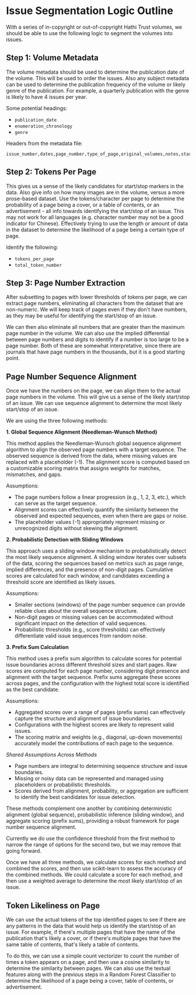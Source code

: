 # Issue Segmentation Logic Outline

With a series of in-copyright or out-of-copyright Hathi Trust volumes, we should be able to use the following logic to segment the volumes into issues.

## Step 1: Volume Metadata 
The volume metadata should be used to determine the publication date of the volume. This will be used to order the issues. Also any subject metadata can be used to determine the publication frequency of the volume or likely genre of the publication. For example, a quarterly publication with the genre is likely to have 4 issues per year. 

Some potential headings: 
- `publication_date`
- `enumeration_chronology`
- `genre`

Headers from the metadata file:
```csv
issue_number,dates,page_number,type_of_page,original_volumes,notes,start_issue,end_issue,link,htid,original_source,record_url,periodical_name,publication_type,id,metadata_schema_version,enumeration_chronology,type_of_resource,title,date_created,pub_date,language,access_profile,isbn,issn,lccn,oclc,page_count,feature_schema_version,access_rights,alternate_title,category,genre_ld,genre,contributor_ld,contributor,handle_url,source_institution_ld,source_institution,lcc,type,is_part_of,last_rights_update_date,pub_place_ld,pub_place,main_entity_of_page,publisher_ld,publisher,lowercase_periodical_name,publication_directory,volume_directory
```

## Step 2: Tokens Per Page

This gives us a sense of the likely candidates for start/stop markers in the data. Also give info on how many images are in the volume, versus a more prose-based dataset. Use the tokens/character per page to determine the probability of a page being a cover, or a table of contents, or an advertisement - all info towards identifying the start/stop of an issue. This may not work for all languages (e.g. character number may not be a good indicator for Chinese). Effectively trying to use the length or amount of data in the dataset to determine the likelihood of a page being a certain type of page.

Identify the following:
- `tokens_per_page`
- `total_token_number`

## Step 3: Page Number Extraction

After subsetting to pages with lower thresholds of tokens per page, we can extract page numbers, eliminating all characters from the dataset that are non-numeric. We will keep track of pages even if they don't have numbers, as they may be useful for identifying the start/stop of an issue.

We can then also eliminate all numbers that are greater than the maximum page number in the volume. We can also use the implied differential between page numbers and digits to identify if a number is too large to be a page number. Both of these are somewhat interpretative, since there are journals that have page numbers in the thousands, but it is a good starting point.

## Page Number Sequence Alignment

Once we have the numbers on the page, we can align them to the actual page numbers in the volume. This will give us a sense of the likely start/stop of an issue. We can use sequence alignment to determine the most likely start/stop of an issue.

We are using the three following methods:

**1. Global Sequence Alignment (Needleman-Wunsch Method)**

This method applies the Needleman-Wunsch global sequence alignment algorithm to align the observed page numbers with a target sequence. The observed sequence is derived from the data, where missing values are replaced with a placeholder (-1). The alignment score is computed based on a customizable scoring matrix that assigns weights for matches, mismatches, and gaps.

Assumptions:

- The page numbers follow a linear progression (e.g., 1, 2, 3, etc.), which can serve as the target sequence.
- Alignment scores can effectively quantify the similarity between the observed and expected sequences, even when there are gaps or noise.
- The placeholder values (-1) appropriately represent missing or unrecognized digits without skewing the alignment.

**2. Probabilistic Detection with Sliding Windows**

This approach uses a sliding window mechanism to probabilistically detect the most likely sequence alignment. A sliding window iterates over subsets of the data, scoring the sequences based on metrics such as page range, implied differences, and the presence of non-digit pages. Cumulative scores are calculated for each window, and candidates exceeding a threshold score are identified as likely issues.

Assumptions:
- Smaller sections (windows) of the page number sequence can provide reliable clues about the overall sequence structure.
- Non-digit pages or missing values can be accommodated without significant impact on the detection of valid sequences.
- Probabilistic thresholds (e.g., score thresholds) can effectively differentiate valid issue sequences from random noise.

**3. Prefix Sum Calculation**

This method uses a prefix sum algorithm to calculate scores for potential issue boundaries across different threshold sizes and start pages. Raw scores are computed for each page number, considering digit presence and alignment with the target sequence. Prefix sums aggregate these scores across pages, and the configuration with the highest total score is identified as the best candidate.

Assumptions:
- Aggregated scores over a range of pages (prefix sums) can effectively capture the structure and alignment of issue boundaries.
- Configurations with the highest scores are likely to represent valid issues.
- The scoring matrix and weights (e.g., diagonal, up-down movements) accurately model the contributions of each page to the sequence.

*Shared Assumptions Across Methods*

- Page numbers are integral to determining sequence structure and issue boundaries.
- Missing or noisy data can be represented and managed using placeholders or probabilistic thresholds.
- Scores derived from alignment, probability, or aggregation are sufficient to identify the best candidates for issue detection.

These methods complement one another by combining deterministic alignment (global sequence), probabilistic inference (sliding window), and aggregate scoring (prefix sums), providing a robust framework for page number sequence alignment.

Currently we do use the confidence threshold from the first method to narrow the range of options for the second two, but we may remove that going forward. 

Once we have all three methods, we calculate scores for each method and combined the scores, and then use scikit-learn to assess the accuracy of the combined methods. We could calculate a score for each method, and then use a weighted average to determine the most likely start/stop of an issue.

## Token Likeliness on Page

We can use the actual tokens of the top identified pages to see if there are any patterns in the data that would help us identify the start/stop of an issue. For example, if there's multiple pages that have the name of the publication that's likely a cover, or if there's multiple pages that have the same table of contents, that's likely a table of contents.

To do this, we can use a simple count vectorizer to count the number of times a token appears on a page, and then use a cosine similarity to determine the similarity between pages. We can also use the textual features along with the previous steps in a Random Forest Classifier to determine the likelihood of a page being a cover, table of contents, or advertisement.
